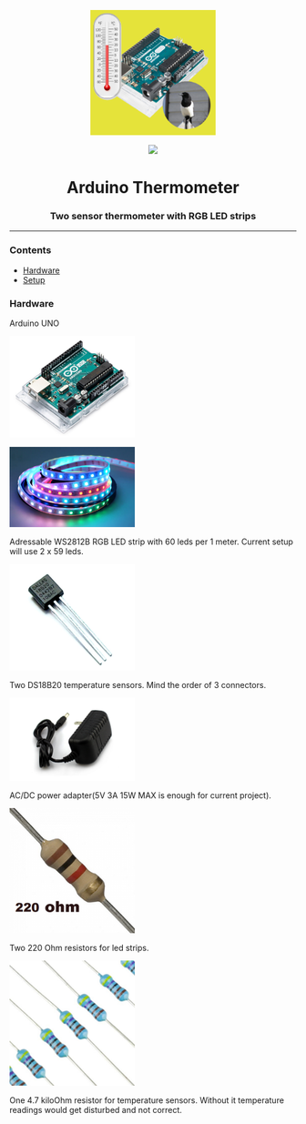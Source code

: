 <p align="center"><img src="termy.png" width="220px"></p>

<p align="center"><img src="pic/screenshot.gif" width="500px"></p>

<h1 align="center">
    <strong>Arduino Thermometer</strong>
</h1>
<h3 align="center">
    <p>Two sensor thermometer with RGB LED strips</p>
</h3>

<hr>

### Contents
- [Hardware](Hardware)
- [Setup](Setup)

### Hardware

Arduino UNO
<p><img src="0J7808.1200x600.jpg" width="220px"></p>
 

<p><img src="led.jpg" width="220px"></p>
Adressable WS2812B RGB LED strip with 60 leds per 1 meter.
Current setup will use 2 x 59 leds.

<p><img src="DS18B20.jpg" width="220px"></p>
Two DS18B20 temperature sensors. 
Mind the order of 3 connectors.

<p><img src="acdc.jpg" width="220px"></p>
AC/DC power adapter(5V 3A 15W MAX is enough for current project).

<p><img src="220.png" width="220px"></p>
Two 220 Ohm resistors for led strips. 

<p><img src="47.jpg" width="220px"></p>
One 4.7 kiloOhm resistor for temperature sensors.
Without it temperature readings would get disturbed and not correct.
